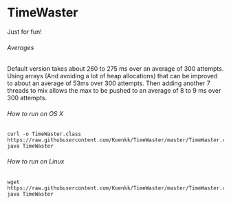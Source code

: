 TimeWaster
==========
Just for fun!

###### Averages

Default version takes about 260 to 275 ms over an average of 300 attempts. Using arrays (And avoiding a lot of heap allocations) that can be improved to about an average of 53ms over 300 attempts. Then adding another 7 threads to mix allows the max to be pushed to an average of 8 to 9 ms over 300 attempts.

###### How to run on OS X
```
curl -o TimeWaster.class https://raw.githubusercontent.com/Koenkk/TimeWaster/master/TimeWaster.class
java TimeWaster
```

###### How to run on Linux
```
wget https://raw.githubusercontent.com/Koenkk/TimeWaster/master/TimeWaster.class
java TimeWaster


```

